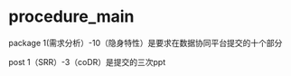 # procedure_main
<p>package 1(需求分析）-10（隐身特性）是要求在数据协同平台提交的十个部分</p>
<p>post 1（SRR）-3（coDR）是提交的三次ppt</p>
